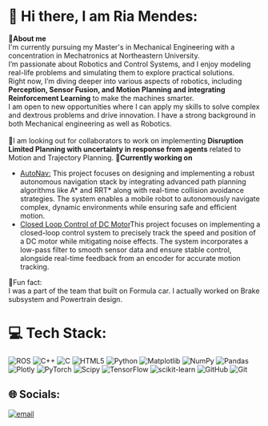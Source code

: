 # 💫 Hi there, I am Ria Mendes:
**🔗About me**<br>I'm currently pursuing my Master's in Mechanical Engineering with a concentration in Mechatronics at Northeastern University.<br>I’m passionate about Robotics and Control Systems, and I enjoy modeling real-life problems and simulating them to explore practical solutions.<br>Right now, I’m diving deeper into various aspects of robotics, including **Perception, Sensor Fusion, and Motion Planning and integrating Reinforcement Learning** to make the machines smarter.<br>
I am open to new opportunities where I can apply my skills to solve complex and dextrous problems and drive innovation. I have a strong background in both Mechanical engineering as well as Robotics.<br><br>📣I am looking out for collaborators to work on implementing **Disruption Limited Planning with uncertainty in response from agents** related to Motion and Trajectory Planning.
**🔗Currently working on**
<ul>
  <li><a href=https://github.com/ria034/AutoNav-Path-Planning-and-Control-for-Autonomous-Navigation.git>AutoNav:</a> This project focuses on designing and implementing a robust autonomous navigation stack by integrating advanced path planning algorithms like A* and RRT* along with real-time collision avoidance strategies. The system enables a mobile robot to autonomously navigate complex, dynamic environments while ensuring safe and efficient motion.</li>
  <li><a href=https://github.com/ria034/DC-Motor-Speed-and-Position-Tracking-.git>Closed Loop Control of DC Motor</a>This project focuses on implementing a closed-loop control system to precisely track the speed and position of a DC motor while mitigating noise effects. The system incorporates a low-pass filter to smooth sensor data and ensure stable control, alongside real-time feedback from an encoder for accurate motion tracking.</li>
  
</ul>




🔗Fun fact:<br>I was a part of the team that built on Formula car. I actually worked on Brake subsystem and Powertrain design.




# 💻 Tech Stack:
![ROS](https://img.shields.io/badge/ros-%230A0FF9.svg?style=for-the-badge&logo=ros&logoColor=white) ![C++](https://img.shields.io/badge/c++-%2300599C.svg?style=for-the-badge&logo=c%2B%2B&logoColor=white) ![C](https://img.shields.io/badge/c-%2300599C.svg?style=for-the-badge&logo=c&logoColor=white) ![HTML5](https://img.shields.io/badge/html5-%23E34F26.svg?style=for-the-badge&logo=html5&logoColor=white) ![Python](https://img.shields.io/badge/python-3670A0?style=for-the-badge&logo=python&logoColor=ffdd54) ![Matplotlib](https://img.shields.io/badge/Matplotlib-%23ffffff.svg?style=for-the-badge&logo=Matplotlib&logoColor=black) ![NumPy](https://img.shields.io/badge/numpy-%23013243.svg?style=for-the-badge&logo=numpy&logoColor=white) ![Pandas](https://img.shields.io/badge/pandas-%23150458.svg?style=for-the-badge&logo=pandas&logoColor=white) ![Plotly](https://img.shields.io/badge/Plotly-%233F4F75.svg?style=for-the-badge&logo=plotly&logoColor=white) ![PyTorch](https://img.shields.io/badge/PyTorch-%23EE4C2C.svg?style=for-the-badge&logo=PyTorch&logoColor=white) ![Scipy](https://img.shields.io/badge/SciPy-%230C55A5.svg?style=for-the-badge&logo=scipy&logoColor=%white) ![TensorFlow](https://img.shields.io/badge/TensorFlow-%23FF6F00.svg?style=for-the-badge&logo=TensorFlow&logoColor=white) ![scikit-learn](https://img.shields.io/badge/scikit--learn-%23F7931E.svg?style=for-the-badge&logo=scikit-learn&logoColor=white) ![GitHub](https://img.shields.io/badge/github-%23121011.svg?style=for-the-badge&logo=github&logoColor=white) ![Git](https://img.shields.io/badge/git-%23F05033.svg?style=for-the-badge&logo=git&logoColor=white)

## 🌐 Socials:
[![email](https://img.shields.io/badge/Email-D14836?logo=gmail&logoColor=white)](mailto:riamendes1752@gmail.com) <br>



